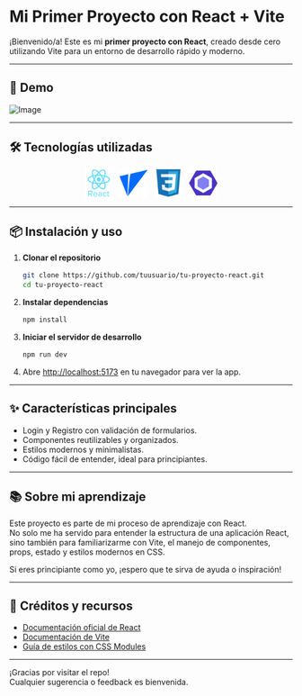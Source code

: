 # Mi Primer Proyecto con React + Vite

¡Bienvenido/a! Este es mi **primer proyecto con React**, creado desde cero utilizando Vite para un entorno de desarrollo rápido y moderno.

---

## 🚀 Demo

![Image](https://github.com/user-attachments/assets/38b05e89-09c2-48dd-beb2-31744fe49b35)

---

## 🛠️ Tecnologías utilizadas

<div align="center">
  <img src="https://raw.githubusercontent.com/devicons/devicon/master/icons/react/react-original-wordmark.svg" alt="React" width="50" height="50"/>
  &nbsp;
  <img src="https://raw.githubusercontent.com/devicons/devicon/master/icons/vite/vite-original.svg" alt="Vite" width="50" height="50"/>
  &nbsp;
  <img src="https://raw.githubusercontent.com/devicons/devicon/master/icons/css3/css3-original.svg" alt="CSS3" width="50" height="50"/>
  &nbsp;
  <img src="https://raw.githubusercontent.com/devicons/devicon/master/icons/eslint/eslint-original.svg" alt="ESLint" width="50" height="50"/>
</div>

---

## 📦 Instalación y uso

1. **Clonar el repositorio**
    ```bash
    git clone https://github.com/tuusuario/tu-proyecto-react.git
    cd tu-proyecto-react
    ```
2. **Instalar dependencias**
    ```bash
    npm install
    ```
3. **Iniciar el servidor de desarrollo**
    ```bash
    npm run dev
    ```
4. Abre [http://localhost:5173](http://localhost:5173) en tu navegador para ver la app.

---

## ✨ Características principales

- Login y Registro con validación de formularios.
- Componentes reutilizables y organizados.
- Estilos modernos y minimalistas.
- Código fácil de entender, ideal para principiantes.

---

## 📚 Sobre mi aprendizaje

Este proyecto es parte de mi proceso de aprendizaje con React.  
No solo me ha servido para entender la estructura de una aplicación React, sino también para familiarizarme con Vite, el manejo de componentes, props, estado y estilos modernos en CSS.

Si eres principiante como yo, ¡espero que te sirva de ayuda o inspiración!

---

## 📄 Créditos y recursos

- [Documentación oficial de React](https://reactjs.org/)
- [Documentación de Vite](https://vitejs.dev/)
- [Guía de estilos con CSS Modules](https://github.com/css-modules/css-modules)

---

¡Gracias por visitar el repo!  
Cualquier sugerencia o feedback es bienvenida.
